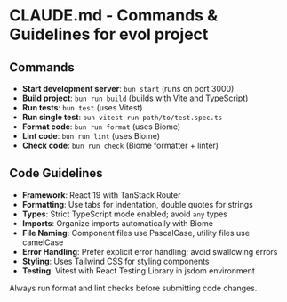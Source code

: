# CLAUDE.md - Commands & Guidelines for evol project

## Commands
- **Start development server**: `bun start` (runs on port 3000)
- **Build project**: `bun run build` (builds with Vite and TypeScript)
- **Run tests**: `bun test` (uses Vitest)
- **Run single test**: `bun vitest run path/to/test.spec.ts`
- **Format code**: `bun run format` (uses Biome)
- **Lint code**: `bun run lint` (uses Biome)
- **Check code**: `bun run check` (Biome formatter + linter)

## Code Guidelines
- **Framework**: React 19 with TanStack Router
- **Formatting**: Use tabs for indentation, double quotes for strings
- **Types**: Strict TypeScript mode enabled; avoid `any` types
- **Imports**: Organize imports automatically with Biome
- **File Naming**: Component files use PascalCase, utility files use camelCase
- **Error Handling**: Prefer explicit error handling; avoid swallowing errors
- **Styling**: Uses Tailwind CSS for styling components
- **Testing**: Vitest with React Testing Library in jsdom environment

Always run format and lint checks before submitting code changes.